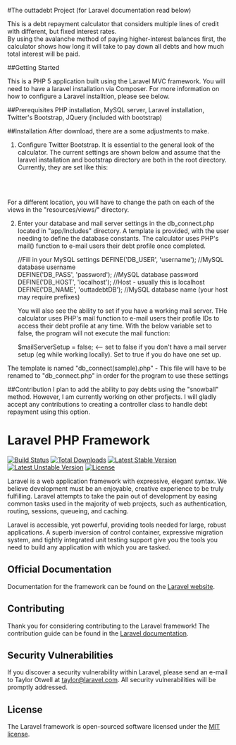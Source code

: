 #The outtadebt Project  (for Laravel documentation read below)

This is a debt repayment calculator that considers multiple lines of credit with different, but fixed interest rates.  <br/>
By using the avalanche method of paying higher-interest balances first, the calculator shows how long it will take to pay down
all debts and how much total interest will be paid.

##Getting Started

This is a PHP 5 application built using the Laravel MVC framework.  You will need to have a laravel installation via Composer.  For more
information on how to configure a Laravel installtion, please see below.

##Prerequisites
PHP installation, MySQL server, Laravel installation, Twitter's Bootstrap, JQuery (included with bootstrap)

##Installation
After download, there are a some adjustments to make.<br/>
1) Configure Twitter Bootstrap.  It is essential to the general look of the calculator.  The current settings are shown below and assume that the laravel installation and bootstrap directory are both in the root directory.  Currently, they are set like this:<br/>

  	<link href="{{asset('../../bootstrap/css/bootstrap.min.css')}}" rel="stylesheet" type="text/css"> <br/>
	<link href="{{asset('../../jumbotron.css')}}" rel="stylesheet" type="text/css">  <br/> 

For a different location, you will have to change the path on each of the views in the "resources/views/" directory.

2) Enter your database and mail server settings in the db_connect.php located in "app/Includes" directory.  A template is provided, with the user needing to define the database constants.  The calculator uses PHP's mail() function to e-mail users their debt profile once completed. <br/>

	//Fill in your MySQL settings
	DEFINE('DB_USER', 'username');					//MySQL database username	<br/>
	DEFINE('DB_PASS', 'password');					//MySQL database password	<br/>
	DEFINE('DB_HOST', 'localhost');					//Host - usually this is localhost <br/>
	DEFINE('DB_NAME', 'outtadebtDB');				//MySQL database name (your host may require prefixes) <br/>

	You will also see the ability to set if you have a working mail server.  THe calculator uses PHP's mail function to e-mail users their profile IDs to access their debt profile at any time.  With the below variable set to false, the program will not execute the mail function:<br/>

	$mailServerSetup = false;  <-- set to false if you don't have a mail server setup (eg while working locally).  Set to true if you do have one set up.


The template is named "db_connect(sample).php" - This file will have to be renamed to "db_connect.php" in order for the program to use these settings

##Contribution
I plan to add the ability to pay debts using the "snowball" method.  However, I am currently working on other profjects.  I will gladly accept any contributions to creating a controller class to handle debt repayment using this option.

# Laravel PHP Framework

[![Build Status](https://travis-ci.org/laravel/framework.svg)](https://travis-ci.org/laravel/framework)
[![Total Downloads](https://poser.pugx.org/laravel/framework/d/total.svg)](https://packagist.org/packages/laravel/framework)
[![Latest Stable Version](https://poser.pugx.org/laravel/framework/v/stable.svg)](https://packagist.org/packages/laravel/framework)
[![Latest Unstable Version](https://poser.pugx.org/laravel/framework/v/unstable.svg)](https://packagist.org/packages/laravel/framework)
[![License](https://poser.pugx.org/laravel/framework/license.svg)](https://packagist.org/packages/laravel/framework)

Laravel is a web application framework with expressive, elegant syntax. We believe development must be an enjoyable, creative experience to be truly fulfilling. Laravel attempts to take the pain out of development by easing common tasks used in the majority of web projects, such as authentication, routing, sessions, queueing, and caching.

Laravel is accessible, yet powerful, providing tools needed for large, robust applications. A superb inversion of control container, expressive migration system, and tightly integrated unit testing support give you the tools you need to build any application with which you are tasked.

## Official Documentation

Documentation for the framework can be found on the [Laravel website](http://laravel.com/docs).

## Contributing

Thank you for considering contributing to the Laravel framework! The contribution guide can be found in the [Laravel documentation](http://laravel.com/docs/contributions).

## Security Vulnerabilities

If you discover a security vulnerability within Laravel, please send an e-mail to Taylor Otwell at taylor@laravel.com. All security vulnerabilities will be promptly addressed.

## License

The Laravel framework is open-sourced software licensed under the [MIT license](http://opensource.org/licenses/MIT).
